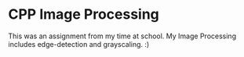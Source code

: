 # CPP Image Processing
This was an assignment from my time at school.
My Image Processing includes edge-detection and grayscaling. :)
